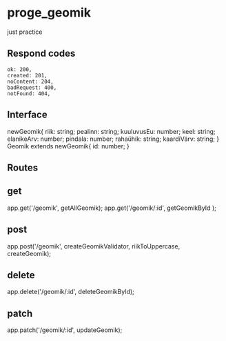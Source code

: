 # proge_geomik
just practice

## Respond codes
    ok: 200,
    created: 201,
    noContent: 204,
    badRequest: 400,
    notFound: 404,

## Interface

 newGeomik{
    riik: string;
    pealinn: string;
    kuuluvusEu: number;
    keel: string;
    elanikeArv: number;
    pindala: number;
    rahaühik: string;
    kaardiVärv: string;
}
 Geomik extends newGeomik{
    id: number;
}

## Routes
## get
app.get('/geomik', getAllGeomik);
app.get('/geomik/:id', getGeomikById );
## post
app.post('/geomik', createGeomikValidator, riikToUppercase, createGeomik);
## delete
app.delete('/geomik/:id', deleteGeomikById);
## patch
app.patch('/geomik/:id', updateGeomik);


